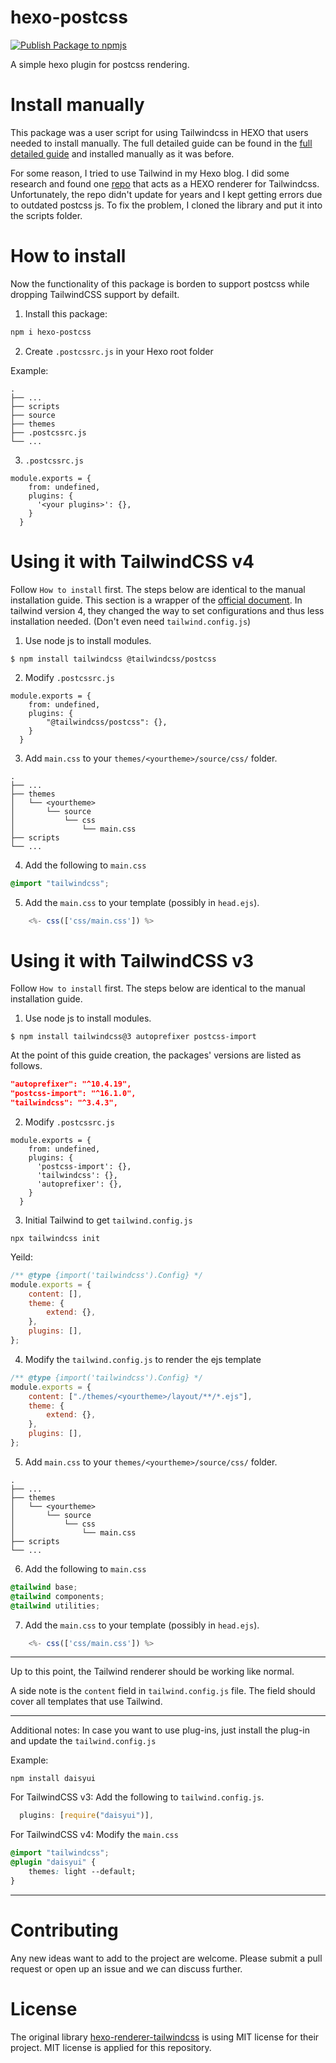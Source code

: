 # hexo-postcss

[![Publish Package to npmjs](https://github.com/siraisisatoru/hexo-postcss/actions/workflows/publish.yml/badge.svg)](https://github.com/siraisisatoru/hexo-postcss/actions/workflows/publish.yml)

A simple hexo plugin for postcss rendering.

# Install manually

This package was a user script for using Tailwindcss in HEXO that users needed to install manually. The full detailed guide can be found in the [full detailed guide](./Manual%20install%20guide.md) and installed manually as it was before.

For some reason, I tried to use Tailwind in my Hexo blog. I did some research and found one [repo](https://github.com/bennyxguo/hexo-renderer-tailwindcss) that acts as a HEXO renderer for Tailwindcss. Unfortunately, the repo didn't update for years and I kept getting errors due to outdated postcss js. To fix the problem, I cloned the library and put it into the scripts folder.

# How to install

Now the functionality of this package is borden to support postcss while dropping TailwindCSS support by defailt.

1. Install this package:

```sh
npm i hexo-postcss
```

2. Create `.postcssrc.js` in your Hexo root folder

Example:

```
.
├── ...
├── scripts
├── source
├── themes
├── .postcssrc.js
└── ...
```

3. `.postcssrc.js`

```
module.exports = {
    from: undefined,
    plugins: {
      '<your plugins>': {},
    }
  }
```

# Using it with TailwindCSS v4

Follow `How to install` first. The steps below are identical to the manual installation guide. This section is a wrapper of the [official document](https://tailwindcss.com/docs/installation/using-postcss). In tailwind version 4, they changed the way to set configurations and thus less installation needed. (Don't even need `tailwind.config.js`)

1. Use node js to install modules.

```shell
$ npm install tailwindcss @tailwindcss/postcss
```

2. Modify `.postcssrc.js`

```
module.exports = {
    from: undefined,
    plugins: {
        "@tailwindcss/postcss": {},
    }
  }
```

3. Add `main.css` to your `themes/<yourtheme>/source/css/` folder.

```
.
├── ...
├── themes
│   └── <yourtheme>
│       └── source
│           └── css
│               └── main.css
├── scripts
└── ...
```

4. Add the following to `main.css`

```css
@import "tailwindcss";
```

5. Add the `main.css` to your template (possibly in `head.ejs`).

```js
    <%- css(['css/main.css']) %>
```

# Using it with TailwindCSS v3

Follow `How to install` first. The steps below are identical to the manual installation guide.

1. Use node js to install modules.

```shell
$ npm install tailwindcss@3 autoprefixer postcss-import
```

At the point of this guide creation, the packages' versions are listed as follows.

```json
"autoprefixer": "^10.4.19",
"postcss-import": "^16.1.0",
"tailwindcss": "^3.4.3",
```

2. Modify `.postcssrc.js`

```
module.exports = {
    from: undefined,
    plugins: {
      'postcss-import': {},
      'tailwindcss': {},
      'autoprefixer': {},
    }
  }
```

3. Initial Tailwind to get `tailwind.config.js`

```shell
npx tailwindcss init
```

Yeild:

```js
/** @type {import('tailwindcss').Config} */
module.exports = {
    content: [],
    theme: {
        extend: {},
    },
    plugins: [],
};
```

4. Modify the `tailwind.config.js` to render the ejs template

```js
/** @type {import('tailwindcss').Config} */
module.exports = {
    content: ["./themes/<yourtheme>/layout/**/*.ejs"],
    theme: {
        extend: {},
    },
    plugins: [],
};
```

5. Add `main.css` to your `themes/<yourtheme>/source/css/` folder.

```
.
├── ...
├── themes
│   └── <yourtheme>
│       └── source
│           └── css
│               └── main.css
├── scripts
└── ...
```

6. Add the following to `main.css`

```css
@tailwind base;
@tailwind components;
@tailwind utilities;
```

7. Add the `main.css` to your template (possibly in `head.ejs`).

```js
    <%- css(['css/main.css']) %>
```

---

Up to this point, the Tailwind renderer should be working like normal.

A side note is the `content` field in `tailwind.config.js` file. The field should cover all templates that use Tailwind.

---

Additional notes:
In case you want to use plug-ins, just install the plug-in and update the `tailwind.config.js`

Example:

```shell
npm install daisyui
```

For TailwindCSS v3:
Add the following to `tailwind.config.js`.

```js
  plugins: [require("daisyui")],
```

For TailwindCSS v4:
Modify the `main.css`
```css
@import "tailwindcss";
@plugin "daisyui" {
    themes: light --default;
}
```

---

# Contributing

Any new ideas want to add to the project are welcome. Please submit a pull request or open up an issue and we can discuss further.

# License

The original library [hexo-renderer-tailwindcss](https://github.com/bennyxguo/hexo-renderer-tailwindcss) is using MIT license for their project. MIT license is applied for this repository.
